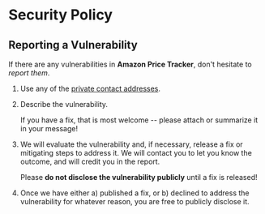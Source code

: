 # Security Policy

## Reporting a Vulnerability

If there are any vulnerabilities in **Amazon Price Tracker**, don't hesitate to _report them_.

1. Use any of the [private contact addresses](https://github.com/RNostrand/Amazon-Price-Tracker#support).
2. Describe the vulnerability.

   If you have a fix, that is most welcome -- please attach or summarize it in your message!

3. We will evaluate the vulnerability and, if necessary, release a fix or mitigating steps to address it. We will contact you to let you know the outcome, and will credit you in the report.

   Please **do not disclose the vulnerability publicly** until a fix is released!

4. Once we have either a) published a fix, or b) declined to address the vulnerability for whatever reason, you are free to publicly disclose it.
